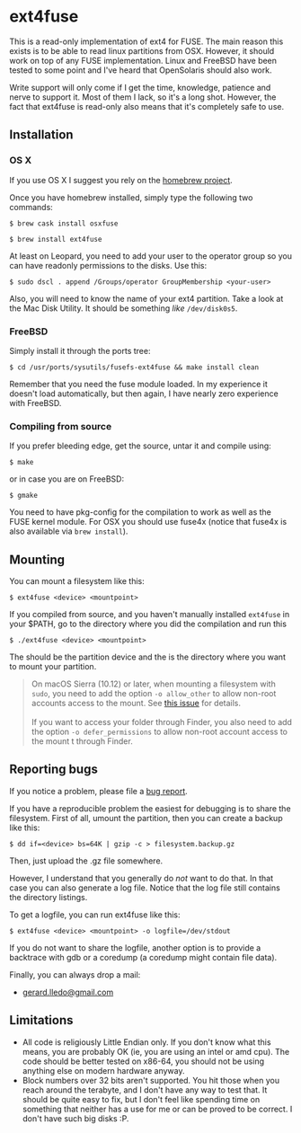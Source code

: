 ext4fuse 
======
This is a read-only implementation of ext4 for FUSE.  The main reason this
exists is to be able to read linux partitions from OSX.  However, it should
work on top of any FUSE implementation.  Linux and FreeBSD have been tested to
some point and I've heard that OpenSolaris should also work.

Write support will only come if I get the time, knowledge, patience and nerve
to support it.  Most of them I lack, so it's a long shot.  However, the fact
that ext4fuse is read-only also means that it's completely safe to use.

## Installation
### OS X 
If you use OS X I suggest you rely on the [homebrew project](http://mxcl.github.com/homebrew/).

Once you have homebrew installed, simply type the following two commands:

`$ brew cask install osxfuse`

`$ brew install ext4fuse`

At least on Leopard, you need to add your user to the operator group so you can
have readonly permissions to the disks.  Use this:

`$ sudo dscl . append /Groups/operator GroupMembership <your-user>`

Also, you will need to know the <device> name of your ext4 partition.  Take a
look at the Mac Disk Utility.  It should be something _like_ `/dev/disk0s5`.

### FreeBSD 
Simply install it through the ports tree:

`$ cd /usr/ports/sysutils/fusefs-ext4fuse && make install clean`

Remember that you need the fuse module loaded.  In my experience it doesn't
load automatically, but then again, I have nearly zero experience with FreeBSD.

### Compiling from source
If you prefer bleeding edge, get the source, untar it and compile using:

`$ make`

or in case you are on FreeBSD:

`$ gmake`

You need to have pkg-config for the compilation to work as well as the FUSE
kernel module.  For OSX you should use fuse4x (notice that fuse4x is also
available via `brew install`).

## Mounting 
You can mount a filesystem like this:

`$ ext4fuse <device> <mountpoint>`

If you compiled from source, and you haven't manually installed `ext4fuse` in
your $PATH, go to the directory where you did the compilation and run this

`$ ./ext4fuse <device> <mountpoint>`

The <device> should be the partition device and the <mountpoint> is the
directory where you want to mount your partition.

> On macOS Sierra (10.12) or later, when mounting a filesystem with `sudo`, you need to add the option `-o allow_other` to allow non-root accounts access to the mount. See [this issue](https://github.com/gerard/ext4fuse/issues/36) for details.</br></br>
> If you want to access your folder through Finder, you also need to add the option `-o defer_permissions` to allow non-root account access to the mount t through Finder.
## Reporting bugs 
If you notice a problem, please file a [bug report](http://github.com/gerard/ext4fuse/issues).

If you have a reproducible problem the easiest for debugging is to share the
filesystem.  First of all, umount the partition, then you can create a backup
like this:

`$ dd if=<device> bs=64K | gzip -c > filesystem.backup.gz`

Then, just upload the .gz file somewhere.

However, I understand that you generally do *not* want to do that.  In that
case you can also generate a log file.  Notice that the log file still contains
the directory listings.

To get a logfile, you can run ext4fuse like this:

`$ ext4fuse <device> <mountpoint> -o logfile=/dev/stdout`

If you do not want to share the logfile, another option is to provide a
backtrace with gdb or a coredump (a coredump might contain file data).

Finally, you can always drop a mail:
  * gerard.lledo@gmail.com

## Limitations
 * All code is religiously Little Endian only.  If you don't know what this
   means, you are probably OK (ie, you are using an intel or amd cpu).  The
   code should be better tested on x86-64, you should not be using anything
   else on modern hardware anyway.
 * Block numbers over 32 bits aren't supported.  You hit those when you reach
   around the terabyte, and I don't have any way to test that.  It should be
   quite easy to fix, but I don't feel like spending time on something that
   neither has a use for me or can be proved to be correct.  I don't have such
   big disks :P.
